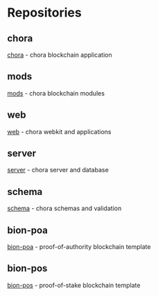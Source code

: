 # Repositories

## chora

[chora](https://github.com/chora-io/chora) - chora blockchain application

## mods

[mods](https://github.com/chora-io/mods) - chora blockchain modules

## web

[web](https://github.com/chora-io/web) - chora webkit and applications

## server

[server](https://github.com/chora-io/server) - chora server and database

## schema

[schema](https://github.com/chora-io/schema) - chora schemas and validation

## bion-poa

[bion-poa](https://github.com/chora-io/bion-poa) - proof-of-authority blockchain template

## bion-pos

[bion-pos](https://github.com/chora-io/bion-pos) - proof-of-stake blockchain template

